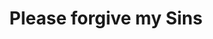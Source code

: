 --- 
title: "Please forgive my Sins"
description:
price: "SOLD"
category: 
images: 
    - /assets/img/forgivemysins.png
order: 555
---